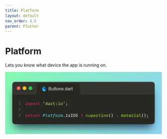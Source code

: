 ```yaml
---
title: Platform
layout: default
nav_order: 4.5
parent: Flutter
---
```


# Platform
Lets you know what device the app is running on.

<p align="center">
  <img src="/assets/images/platformFlutter.png" alt="drawing" width="600"/>
</p>
